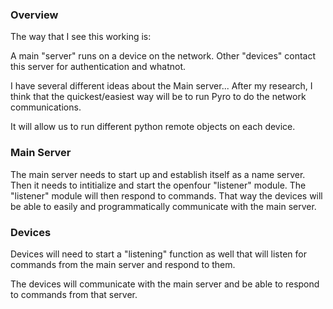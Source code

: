 <h3>Overview</h3>
The way that I see this working is:

A main "server" runs on a device on the network.
Other "devices" contact this server for authentication and whatnot.

I have several different ideas about the Main server... 
After my research, I think that the quickest/easiest way will be to run Pyro to do the network communications.

It will allow us to run different python remote objects on each device. 

<h3>Main Server</h3>
The main server needs to start up and establish itself as a name server. 
Then it needs to intitialize and start the openfour "listener" module. 
The "listener" module will then respond to commands. 
That way the devices will be able to easily and programmatically communicate with the main server.

<h3>Devices</h3>
Devices will need to start a "listening" function as well that will listen for commands from the main server and respond to them. 

The devices will communicate with the main server and be able to respond to commands from that server. 
